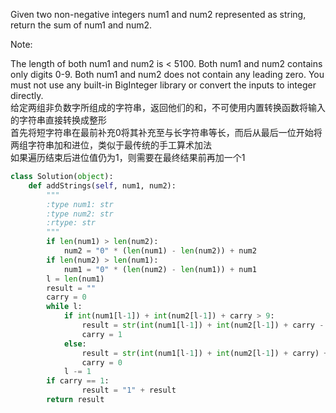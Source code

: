 Given two non-negative integers num1 and num2 represented as string, return the sum of num1 and num2.

Note:

The length of both num1 and num2 is < 5100.
Both num1 and num2 contains only digits 0-9.
Both num1 and num2 does not contain any leading zero.
You must not use any built-in BigInteger library or convert the inputs to integer directly.  
给定两组非负数字所组成的字符串，返回他们的和，不可使用内置转换函数将输入的字符串直接转换成整形  
首先将短字符串在最前补充0将其补充至与长字符串等长，而后从最后一位开始将两组字符串加和进位，类似于最传统的手工算术加法  
如果遍历结束后进位值仍为1，则需要在最终结果前再加一个1
```python
class Solution(object):
    def addStrings(self, num1, num2):
        """
        :type num1: str
        :type num2: str
        :rtype: str
        """
        if len(num1) > len(num2):
            num2 = "0" * (len(num1) - len(num2)) + num2
        if len(num2) > len(num1):
            num1 = "0" * (len(num2) - len(num1)) + num1
        l = len(num1)
        result = ""
        carry = 0
        while l:
            if int(num1[l-1]) + int(num2[l-1]) + carry > 9:
                result = str(int(num1[l-1]) + int(num2[l-1]) + carry - 10) + result
                carry = 1
            else:
                result = str(int(num1[l-1]) + int(num2[l-1]) + carry) + result
                carry = 0
            l -= 1
        if carry == 1:
                result = "1" + result
        return result
```
